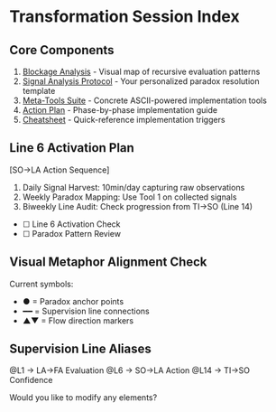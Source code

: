 # Transformation Session Index

## Core Components
1. [Blockage Analysis](2025-02-02_convo_blockage_analysis.md) - Visual map of recursive evaluation patterns
2. [Signal Analysis Protocol](signal_analysis_template.md) - Your personalized paradox resolution template
3. [Meta-Tools Suite](paradox_resolution_tools.md) - Concrete ASCII-powered implementation tools
4. [Action Plan](2025-02-02_paradox_action_plan.md) - Phase-by-phase implementation guide
5. [Cheatsheet](2025-02-02_cheatsheet.md) - Quick-reference implementation triggers

## Line 6 Activation Plan
[SO→LA Action Sequence]
1. Daily Signal Harvest: 10min/day capturing raw observations
2. Weekly Paradox Mapping: Use Tool 1 on collected signals
3. Biweekly Line Audit: Check progression from TI→SO (Line 14)

+ [ ] <!-- recurring date:2025-02-03→2025-03-02 interval:7d --> Line 6 Activation Check
+ [ ] <!-- recurring date:2025-02-05→2025-03-02 interval:14d --> Paradox Pattern Review

## Visual Metaphor Alignment Check
Current symbols:
- ● = Paradox anchor points
- ━━ = Supervision line connections
- ▲▼ = Flow direction markers

## Supervision Line Aliases
@L1 → LA→FA Evaluation
@L6 → SO→LA Action
@L14 → TI→SO Confidence

Would you like to modify any elements?
